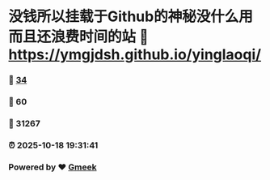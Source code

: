 # 没钱所以挂载于Github的神秘没什么用而且还浪费时间的站 :link: https://ymgjdsh.github.io/yinglaoqi/ 
### :page_facing_up: [34](https://ymgjdsh.github.io/yinglaoqi//tag.html) 
### :speech_balloon: 60 
### :hibiscus: 31267 
### :alarm_clock: 2025-10-18 19:31:41 
### Powered by :heart: [Gmeek](https://github.com/Meekdai/Gmeek)

